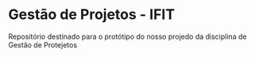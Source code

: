 # Gestão de Projetos - IFIT
 Repositório destinado para o protótipo do nosso projedo da disciplina de Gestão de Protejetos 
